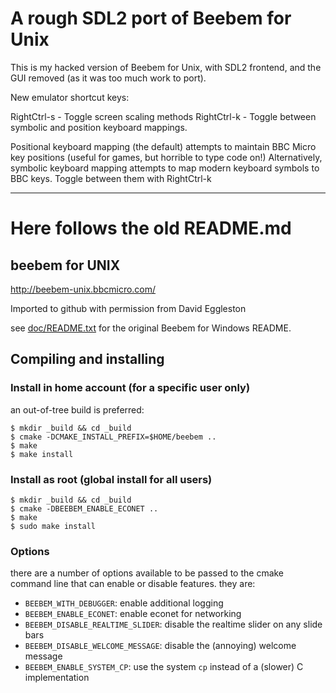 # A rough SDL2 port of Beebem for Unix

This is my hacked version of Beebem for Unix, with SDL2 frontend,
and the GUI removed (as it was too much work to port).

New emulator shortcut keys:

RightCtrl-s - Toggle screen scaling methods
RightCtrl-k - Toggle between symbolic and position keyboard mappings.

Positional keyboard mapping (the default) attempts to maintain BBC Micro 
key positions (useful for games, but horrible to type code on!)
Alternatively, symbolic keyboard mapping attempts to map modern keyboard
symbols to BBC keys. Toggle between them with RightCtrl-k

-------------------------------------
# Here follows the old README.md

## beebem for UNIX

http://beebem-unix.bbcmicro.com/

Imported to github with permission from David Eggleston

see [doc/README.txt](doc/README.txt) for the original Beebem for Windows README.

## Compiling and installing

### Install in home account (for a specific user only)

an out-of-tree build is preferred:

```
$ mkdir _build && cd _build
$ cmake -DCMAKE_INSTALL_PREFIX=$HOME/beebem ..
$ make
$ make install
```

### Install as root (global install for all users)

```
$ mkdir _build && cd _build
$ cmake -DBEEBEM_ENABLE_ECONET ..
$ make
$ sudo make install
```

### Options

there are a number of options available to be passed to the cmake command line
that can enable or disable features.  they are:

* `BEEBEM_WITH_DEBUGGER`: enable additional logging
* `BEEBEM_ENABLE_ECONET`: enable econet for networking
* `BEEBEM_DISABLE_REALTIME_SLIDER`: disable the realtime slider on any slide bars
* `BEEBEM_DISABLE_WELCOME_MESSAGE`: disable the (annoying) welcome message
* `BEEBEM_ENABLE_SYSTEM_CP`: use the system `cp` instead of a (slower) C implementation
